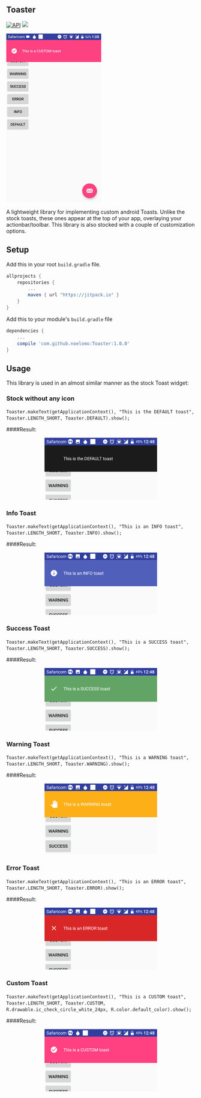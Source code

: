 ## Toaster


[![API](https://img.shields.io/badge/API-9%2B-blue.svg?style=flat)](https://android-arsenal.com/api?level=9) [![](https://jitpack.io/v/noelomo/Toaster.svg)](https://jitpack.io/#noelomo/Toaster)

![demo](Screenshots/the_gif.gif)

A lightweight library for implementing custom android Toasts. Unlike the stock toasts, these ones appear at the top of your app, overlaying your actionbar/toolbar. This library is also stocked with a couple of customization options.

## Setup

Add this in your root `build.gradle` file.

```gradle
allprojects {
	repositories {
		...
		maven { url "https://jitpack.io" }
	}
}
```


Add this to your module's `build.gradle` file

```gradle
dependencies {
	...
	compile 'com.github.noelomo:Toaster:1.0.0'
}
```


## Usage
This library is used in an almost similar manner as the stock Toast widget:

### Stock without any icon
 `Toaster.makeText(getApplicationContext(), "This is the DEFAULT toast", Toaster.LENGTH_SHORT, Toaster.DEFAULT).show();`
 
 ####Result:
 <div align="center">
	<img src="https://github.com/NoelOmo/Toaster/blob/master/screenshots/default.png?raw=true" width="300">
</div>
 
### Info Toast
 `Toaster.makeText(getApplicationContext(), "This is an INFO toast", Toaster.LENGTH_SHORT, Toaster.INFO).show();`
  
 ####Result:
 <div align="center">
	<img src="https://github.com/NoelOmo/Toaster/blob/master/screenshots/info.png?raw=true" width="300">
</div>

### Success Toast
 `Toaster.makeText(getApplicationContext(), "This is a SUCCESS toast", Toaster.LENGTH_SHORT, Toaster.SUCCESS).show();`
 
  ####Result:
 <div align="center">
	<img src="https://github.com/NoelOmo/Toaster/blob/master/screenshots/success.png?raw=true" width="300">
</div>

### Warning Toast
`Toaster.makeText(getApplicationContext(), "This is a WARNING toast", Toaster.LENGTH_SHORT, Toaster.WARNING).show();`

 ####Result:
 <div align="center">
	<img src="https://github.com/NoelOmo/Toaster/blob/master/screenshots/warning.png?raw=true" width="300">
</div>

### Error Toast
 `Toaster.makeText(getApplicationContext(), "This is an ERROR toast", Toaster.LENGTH_SHORT, Toaster.ERROR).show();`
 
  ####Result:
 <div align="center">
	<img src="https://github.com/NoelOmo/Toaster/blob/master/screenshots/error.png?raw=true" width="300">
</div>

### Custom Toast
  `Toaster.makeText(getApplicationContext(), "This is a CUSTOM toast", Toaster.LENGTH_SHORT, Toaster.CUSTOM, R.drawable.ic_check_circle_white_24px, R.color.default_color).show();`
  
   ####Result:
 <div align="center">
	<img src="https://github.com/NoelOmo/Toaster/blob/master/screenshots/custom.png?raw=true" width="300">
</div>

